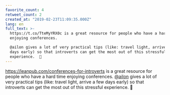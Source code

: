 ```yaml
---
favorite_count: 4
retweet_count: 2
created_at: "2019-02-23T11:09:35.000Z"
lang: en
full_text: >-
  https://t.co/TteMyYRX0c is a great resource for people who have a hard time
  enjoying conferences.

  @ailon gives a lot of very practical tips (like: travel light, arrive a few
  days early) so that introverts can get the most out of this stressful
  experience.  👏
---
```


<https://leanpub.com/conferences-for-introverts> is a great resource for people
who have a hard time enjoying conferences. [@ailon](https://twitter.com/ailon)
gives a lot of very practical tips (like: travel light, arrive a few days early)
so that introverts can get the most out of this stressful experience. 👏
